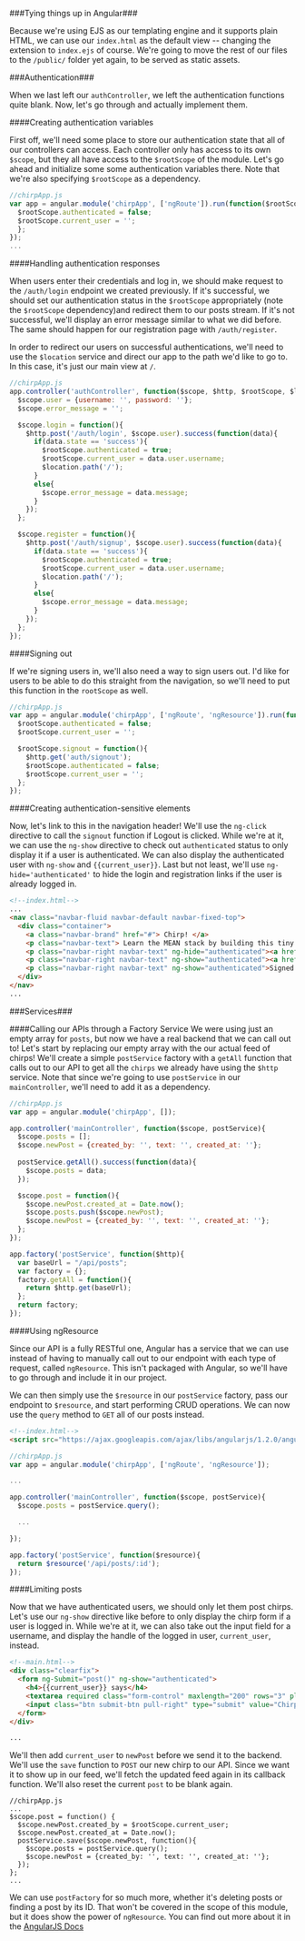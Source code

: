 ###Tying things up in Angular###

Because we're using EJS as our templating engine and it supports plain HTML, we can use our `index.html` as the default view -- changing the extension to `index.ejs` of course. We're going to move the rest of our files to the `/public/` folder yet again, to be served as static assets.

###Authentication###

When we last left our `authController`, we left the authentication functions quite blank. Now, let's go through and actually implement them.

####Creating authentication variables

First off, we'll need some place to store our authentication state that all of our controllers can access. Each controller only has access to its own `$scope`, but they all have access to the `$rootScope` of the module. Let's go ahead and initialize some some authentication variables there. Note that we're also specifying `$rootScope` as a dependency.

```javascript
//chirpApp.js
var app = angular.module('chirpApp', ['ngRoute']).run(function($rootScope) {
  $rootScope.authenticated = false;
  $rootScope.current_user = '';
  };
});
...
```

####Handling authentication responses

When users enter their credentials and log in, we should make request to the `/auth/login` endpoint we created previously. If it's successful, we should set our authentication status in the `$rootScope` appropriately (note the `$rootScope` dependency)and redirect them to our posts stream. If it's not successful, we'll display an error message similar to what we did before. The same should happen for our registration page with `/auth/register`.

In order to redirect our users on successful authentications, we'll need to use the `$location` service and direct our app to the path we'd like to go to. In this case, it's just our main view at `/`.

```javascript
//chirpApp.js
app.controller('authController', function($scope, $http, $rootScope, $location){
  $scope.user = {username: '', password: ''};
  $scope.error_message = '';

  $scope.login = function(){
    $http.post('/auth/login', $scope.user).success(function(data){
      if(data.state == 'success'){
        $rootScope.authenticated = true;
        $rootScope.current_user = data.user.username;
        $location.path('/');
      }
      else{
        $scope.error_message = data.message;
      }
    });
  };

  $scope.register = function(){
    $http.post('/auth/signup', $scope.user).success(function(data){
      if(data.state == 'success'){
        $rootScope.authenticated = true;
        $rootScope.current_user = data.user.username;
        $location.path('/');
      }
      else{
        $scope.error_message = data.message;
      }
    });
  };
});
```
####Signing out

If we're signing users in, we'll also need a way to sign users out. I'd like for users to be able to do this straight from the navigation, so we'll need to put this function in the `rootScope` as well. 

```javascript
//chirpApp.js
var app = angular.module('chirpApp', ['ngRoute', 'ngResource']).run(function($http, $rootScope) {
  $rootScope.authenticated = false;
  $rootScope.current_user = '';

  $rootScope.signout = function(){
    $http.get('auth/signout');
    $rootScope.authenticated = false;
    $rootScope.current_user = '';
  };
});
```

####Creating authentication-sensitive elements

Now, let's link to this in the navigation header! We'll use the `ng-click` directive to call the `signout` function if Logout is clicked. While we're at it, we can use the `ng-show` directive to check out `authenticated` status to only display it if a user is authenticated. We can also display the authenticated user with `ng-show` and `{{current_user}}`. Last but not least, we'll use `ng-hide='authenticated'` to hide the login and registration links if the user is already logged in.

```html
<!--index.html-->
...
<nav class="navbar-fluid navbar-default navbar-fixed-top">
  <div class="container">
    <a class="navbar-brand" href="#"> Chirp! </a>
    <p class="navbar-text"> Learn the MEAN stack by building this tiny app</p>
    <p class="navbar-right navbar-text" ng-hide="authenticated"><a href="#/login">Login</a> or <a href="#/signup">Register</a></p>
    <p class="navbar-right navbar-text" ng-show="authenticated"><a href="#" ng-click="signout()">Logout</a></p>
    <p class="navbar-right navbar-text" ng-show="authenticated">Signed in as {{current_user}}</p>
  </div>
</nav>
...
```


###Services###

####Calling our APIs through a Factory Service
We were using just an empty array for `posts`, but now we have a real backend that we can call out to! Let's start by replacing our empty array with the our actual feed of chirps! We'll create a simple `postService` factory with a `getAll` function that calls out to our API to get all the `chirps` we already have using the `$http` service. Note that since we're going to use `postService` in our `mainController`, we'll need to add it as a dependency. 

```javascript
//chirpApp.js
var app = angular.module('chirpApp', []);

app.controller('mainController', function($scope, postService){
  $scope.posts = [];
  $scope.newPost = {created_by: '', text: '', created_at: ''};
  
  postService.getAll().success(function(data){
    $scope.posts = data;
  });

  $scope.post = function(){
    $scope.newPost.created_at = Date.now();
    $scope.posts.push($scope.newPost);
    $scope.newPost = {created_by: '', text: '', created_at: ''};
  };
});

app.factory('postService', function($http){
  var baseUrl = "/api/posts";
  var factory = {};
  factory.getAll = function(){
    return $http.get(baseUrl);
  };
  return factory;
});
```

####Using ngResource

Since our API is a fully RESTful one, Angular has a service that we can use instead of having to manually call out to our endpoint with each type of request, called `ngResource`. This isn't packaged with Angular, so we'll have to go through and  include it in our project.

We can then simply use the `$resource` in our `postService` factory, pass our endpoint to `$resource`, and start performing CRUD operations. We can now use the `query` method to `GET` all of our posts instead. 

```html
<!--index.html-->
<script src="https://ajax.googleapis.com/ajax/libs/angularjs/1.2.0/angular-resource.js"></script>
```

```javascript
//chirpApp.js
var app = angular.module('chirpApp', ['ngRoute', 'ngResource']);

...

app.controller('mainController', function($scope, postService){
  $scope.posts = postService.query();

  ...

});

app.factory('postService', function($resource){
  return $resource('/api/posts/:id');
});
```

####Limiting posts

Now that we have authenticated users, we should only let them post chirps. Let's use our `ng-show` directive like before to only display the chirp form if a user is logged in. While we're at it, we can also take out the input field for a username, and display the handle of the logged in user, `current_user`, instead.

```html
<!--main.html-->
<div class="clearfix">
  <form ng-Submit="post()" ng-show="authenticated">
    <h4>{{current_user}} says</h4>
    <textarea required class="form-control" maxlength="200" rows="3" placeholder="Say something" ng-model="newPost.text"></textarea>
    <input class="btn submit-btn pull-right" type="submit" value="Chirp!" />
  </form>
</div>

...

```

We'll then add `current_user` to `newPost` before we send it to the backend. We'll use the `save` function to `POST` our new chirp to our API. Since we want it to show up in our feed, we'll fetch the updated feed again in its callback function. We'll also reset the current `post` to be blank again. 

```
//chirpApp.js
...
$scope.post = function() {
  $scope.newPost.created_by = $rootScope.current_user;
  $scope.newPost.created_at = Date.now();
  postService.save($scope.newPost, function(){
    $scope.posts = postService.query();
    $scope.newPost = {created_by: '', text: '', created_at: ''};
  });
};
...
```
We can use `postFactory` for so much more, whether it's deleting posts or finding a post by its ID. That won't be covered in the scope of this module, but it does show the power of `ngResource`. You can find out more about it in the [AngularJS Docs](https://docs.angularjs.org/api/ngResource)